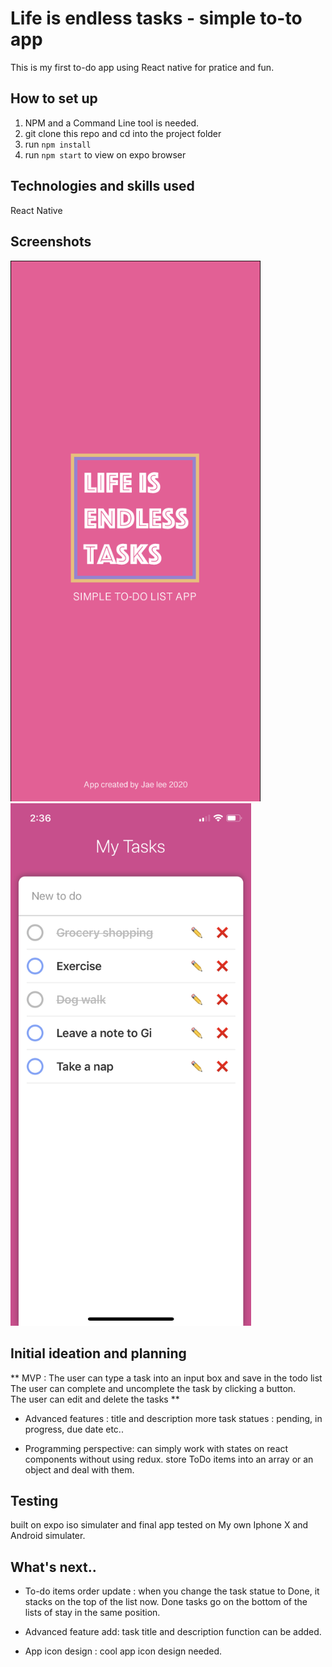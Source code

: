 # Life is endless tasks - simple to-to app
This is my first to-do app using React native for pratice and fun.

## How to set up
1. NPM and a Command Line tool is needed.
2. git clone this repo and cd into the project folder
3. run `npm install` 
4. run `npm start` to view on expo browser

## Technologies and skills used
React Native

## Screenshots
<span style="display:inline;text-align:center">
    <img src="./screenshots/loading.png" width="400">
</span>
<span style="display:inline;text-align:center">
    <img src="./screenshots/list.PNG" width="385">
</span>


## Initial ideation and planning
** MVP : The user can type a task into an input box and save in the todo list<br/> The user can complete and uncomplete the task by clicking a button.<br/> The user can edit and delete the tasks **

* Advanced features : title and description 
more task statues : pending, in progress, due date etc..  

* Programming perspective:
can simply work with states on react components without using redux. 
store ToDo items into an array or an object and deal with them.


##  Testing
built on expo iso simulater and final app tested on My own Iphone X and Android simulater.

## What's next..

* To-do items order update : when you change the task statue to Done, it stacks on the top of the list now. 
Done tasks go on the bottom of the lists of stay in the same position. 

* Advanced feature add: task title and description function can be added.

* App icon design : cool app icon design needed.










